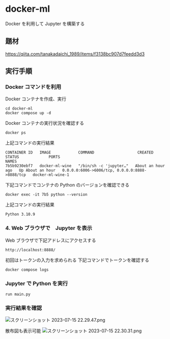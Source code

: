 # docker-ml
Docker を利用して Jupyter を構築する

## 題材

https://qiita.com/tanakadaichi_1989/items/f3138bc907d7feedd3d3

## 実行手順
### Docker コマンドを利用
Docker コンテナを作成、実行
```
cd docker-ml
docker compose up -d 
```

Docker コンテナの実行状況を確認する
```
docker ps
```

上記コマンドの実行結果
```
CONTAINER ID   IMAGE            COMMAND                   CREATED             STATUS             PORTS                                            NAMES
7b5b9230ebf7   docker-ml-wine   "/bin/sh -c 'jupyter…"   About an hour ago   Up About an hour   0.0.0.0:6006->6006/tcp, 0.0.0.0:8888->8888/tcp   docker-ml-wine-1
```

下記コマンドでコンテナの Python のバージョンを確認できる
```
docker exec -it 7b5 python --version
```

上記コマンドの実行結果
```
Python 3.10.9
```

### 4. Web ブラウザで　Jupyter を表示
Web ブラウザで下記アドレスにアクセスする
```
http://localhost:8888/
```

初回はトークンの入力を求められる
下記コマンドでトークンを確認する
```
docker compose logs
```

### Jupyter で Python を実行
```
run main.py
```
### 実行結果を確認
![スクリーンショット 2023-07-15 22.29.47.png](https://qiita-image-store.s3.ap-northeast-1.amazonaws.com/0/199441/e4b7fe63-89cd-18c5-ddae-97ad88d87536.png)

散布図も表示可能
![スクリーンショット 2023-07-15 22.30.31.png](https://qiita-image-store.s3.ap-northeast-1.amazonaws.com/0/199441/abb48535-f797-991c-e70e-cb1f3134ee95.png)